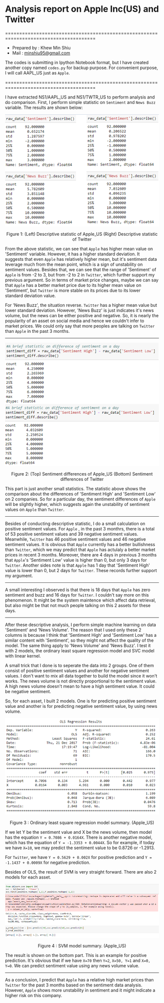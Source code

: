 # Analysis report on Apple Inc(US) and Twitter 
======================================================================================

- Prepared by : Khew Min Shiu
- Mail : minshiu95@gmail.com

The codes is submitting in Ipython Notebook format, but I have created another copy named `codes.py` for backup purpose.
For convenient purpose, I will call AAPL_US just as `Apple`.

======================================================================================

I have extracted NS1/AAPL_US and NS1/TWTR_US to perform analysis and do comparison.
First, I perform simple statistic on `Sentiment` and `News Buzz` variable. The results are shown below:

![images.png](img1.png)
<div style="text-align:center">Figure 1: (Left) Descriptive statistic of Apple_US (Right) Descriptive statistic of Twitter </div>

From the above statistic, we can see that `Apple` has higher mean value on 'Sentiment' variable. However, it has a higher standard deviation. It suggests that even `Apple` has relatively higher mean, but it's sentiment data leverage much from the mean point, which is a sign of unstability on sentiment values. Besides that, we can see that the range of 'Sentiment' of `Apple` is from -2 to 3, but from -2 to 2 in `Twitter`, which further support my previous argument. So in terms of market price changes, maybe we can say that `Apple` has a better market price due to its higher mean value on 'Sentiment', but `Twitter` is more stable on its prices due to its lower standard deviation value.

For 'News Buzz', the situation reverse. `Twitter` has a higher mean value but lower standard deviation. However, 'News Buzz' is just indicates it's news volume, but the news can be either positive and negative. So, it is nearly the popularity of an asset on social media and hence we couldn't infer to market prices. We could only say that more peoples are talking on `Twitter` than `Apple` in the past 3 months.

<hr></hr>

![images2.png](img2.png)
<div style="text-align:center">Figure 2: (Top) Sentiment differences of Apple_US (Bottom) Sentiment differences of Twitter </div>

This part is just another small statistics. The statistic above shows the comparison about the differences of 'Sentiment High' and 'Sentiment Low' on 2 companies. So for a particular day, the sentiment differences of `Apple` will be slightly higher, which suggests again the unstability of sentiment values on `Apple` than `Twitter`.

<hr></hr>

Besides of conducting descriptive statistic, I do a small calculation on positive sentiment values. For `Apple` , in the past 3 monthrs, there is a total of 53 positive sentiment values and 39 negative sentiment values. Meanwhile, `Twitter` has 46 positive sentiment values and 46 negative sentiment values. It is obvious that `Apple` currently has a better bullishness than `Twitter`, which we may predict that `Apple` has actulaly a better market prices in recent 3 months. Moreover, there are 4 days in previous 3 months that `Apple`'s 'Sentiment Low' value is higher than 0, but only 3 days for `Twitter`. Another sides note is that `Apple` has 1 day that 'Sentiment High' value is lower than 0, but 2 days for `Twitter`. These records further support my argument.

<hr></hr>

A small interesting I observed is that there is 18 days that `Apple` has zero sentiment and buzz and 16 days for `Twitter`. I couldn't say more on this phenomenon. It might be the system maintence which affect data retrieval, but also might be that not much people talking on this 2 assets for these days.

<hr></hr>

After these descriptive analysis, I perform simple machine learning on data 'Sentiment' and 'News Volume'. The reason that I used only these 2 columns is because I think that 'Sentiment High' and 'Sentiment Low' has a similar content with 'Sentiment', so they might not affect the quality of the model. The same thing apply to 'News Volume' and 'News Buzz'. I test it with 2 models, the ordinary least square regression model and SVC model with linear kernel.

A small trick that I done is to seperate the data into 2 groups. One of them consist of positive sentiment values and another for negative sentiment values. I don't want to mix all data together to build the model since it won't works. The news volume is not directly proportional to the sentiment value. A high news volume doesn't mean to have a high sentiment value. It could be negative sentiment.

So, for each asset, I built 2 models. One is for predicting positive sentiment value and another is for predicting negative sentiment value, by using news volume.

![images3.png](img3.png)
<div style="text-align:center">Figure 3 : Ordinary least square regression model summary. (Apple_US) </div>

If we let Y be the sentiment value and X be the news volume, then model has the equation ```Y = 0.7086 + 0.0164X```. There is another negative model, which has the equation of ```Y = -1.3353 + 0.0044X```. So for example, if today we have `X=10`, we may predict the sentiment value to be 0.8726 or -1.2913.

For `Twitter`, we have ```Y = 0.5629 + 0.002X``` for positive prediction and ```Y = -1.1437 + 0.0009X``` for negative prediction.

Besides of OLS, the result of SVM is very straight forward. There are also 2 models for each asset.

![images4.png](img4.png)
<div style="text-align:center">Figure 4 : SVM model summary. (Apple_US) </div>

The result is shown on the bottom part. This is an example for positive prediction. It's obvious that if we have `X=70` then `Y=2`, `X=50, Y=1` and `X=0, Y=0`. We can predict sentiment value using any news volume value.

<hr></hr>

As a conclusion, I predict that `Apple` has a relative high market prices than `Twitter` for the past 3 months based on the sentiment data analysis. However, `Apple` shows more unstability in sentiment and it might indicate a higher risk on this company.